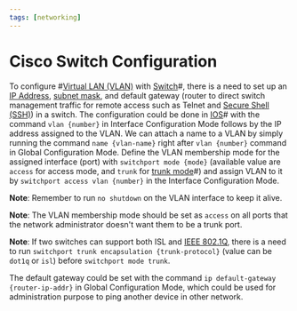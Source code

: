 ```yaml
---
tags: [networking]
---
```


# Cisco Switch Configuration

To configure #[Virtual LAN (VLAN)](202207061741.md) with
[Switch](202207051907.md)#, there is a need to set up an [IP Address](202206281021.md),
[subnet mask](202206280939.md), and default gateway (router to direct switch
management traffic for remote access such as Telnet and [Secure Shell (SSH)](202205191908.md))
in a switch. The configuration could be done in [IOS](202210012232.md)# with the
command `vlan {number}` in Interface Configuration Mode follows by the IP
address assigned to the VLAN. We can attach a name to a VLAN by simply running
the command `name {vlan-name}` right after `vlan {number}` command in Global
Configuration Mode. Define the VLAN membership mode for the assigned interface
(port) with `switchport mode {mode}` (available value are `access` for access
mode, and `trunk` for [trunk mode](202212251342.md)#) and assign VLAN to it by
`switchport access vlan {number}` in the Interface Configuration Mode.

**Note**: Remember to run `no shutdown` on the VLAN interface to keep it alive.

**Note**: The VLAN membership mode should be set as `access` on all ports that
the network administrator doesn't want them to be a trunk port.

**Note**: If two switches can support both ISL and [IEEE 802.1Q](202212251358.md),
there is a need to run `switchport trunk encapsulation {trunk-protocol}` (value
can be `dot1q` or `isl`) before `switchport mode trunk`.

The default gateway could be set with the command `ip default-gateway
{router-ip-addr}` in Global Configuration Mode, which could be used for
administration purpose to ping another device in other network.
